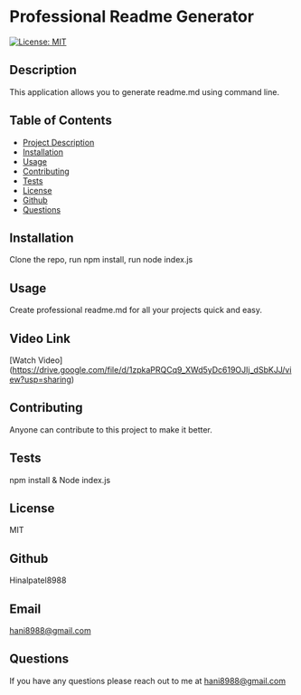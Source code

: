 
  
  # Professional Readme Generator

  [![License: MIT](https://img.shields.io/badge/License-MIT-yellow.svg)](https://opensource.org/licenses/MIT)

  ## Description

  This application allows you to generate readme.md using command line.

  ## Table of Contents

- [Project Description](#description)
- [Installation](#installation)
- [Usage](#usage)
- [Contributing](#contribution)
- [Tests](#tests)
- [License](#license)
- [Github](#github)
- [Questions](#questions)

## Installation

Clone the repo, run npm install, run node index.js

## Usage

Create professional readme.md for all your projects quick and easy.

## Video Link 
[Watch Video] (https://drive.google.com/file/d/1zpkaPRQCq9_XWd5yDc619OJIj_dSbKJJ/view?usp=sharing)

## Contributing
Anyone can contribute to this project to make it better.

## Tests

npm install & Node index.js

## License

MIT

## Github

Hinalpatel8988

## Email

hani8988@gmail.com

## Questions

If you have any questions please reach out to me at hani8988@gmail.com

